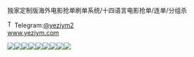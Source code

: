 独家定制版海外电影抢单刷单系统/十四语言电影抢单/连单/分组杀<p dir="auto"><a target="_blank" rel="noopener noreferrer nofollow" href="https://camo.githubusercontent.com/d614d90677fbc2e34c7c62ebc68c82379d87a57c4beaf05af65fec7ba6b72e36/68747470733a2f2f63646e2d69636f6e732d706e672e666c617469636f6e2e636f6d2f3531322f323131312f323131313634362e706e67"><img src="https://camo.githubusercontent.com/d614d90677fbc2e34c7c62ebc68c82379d87a57c4beaf05af65fec7ba6b72e36/68747470733a2f2f63646e2d69636f6e732d706e672e666c617469636f6e2e636f6d2f3531322f323131312f323131313634362e706e67" alt="Telegram Icon" style="width: 16px; max-width: 100%;" data-canonical-src="https://cdn-icons-png.flaticon.com/512/2111/2111646.png"></a>Telegram:<a href="https://t.me/yeziym2" rel="nofollow">@yeziym2</a><br><a href="https://www.yeziym.com/">www.yeziym.com</a></p><img src="https://github.com/yeziym/F9niOYkOif/blob/main/ck9Ek.png"><img src="https://github.com/yeziym/F9niOYkOif/blob/main/dG7fA.png"><img src="https://github.com/yeziym/F9niOYkOif/blob/main/82Qf2.png"><img src="https://github.com/yeziym/F9niOYkOif/blob/main/0ODPU.png"><img src="https://github.com/yeziym/F9niOYkOif/blob/main/2F1yD.png"><img src="https://github.com/yeziym/F9niOYkOif/blob/main/PEz2z.png"><img src="https://github.com/yeziym/F9niOYkOif/blob/main/ycfkk.png"><img src="https://github.com/yeziym/F9niOYkOif/blob/main/S7sOX.png"><img src="https://github.com/yeziym/F9niOYkOif/blob/main/OECr5.png">
